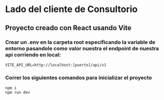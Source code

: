 # Lado del cliente de Consultorio

## Proyecto creado con React usando Vite 


### Crear un .env en la carpeta root especificando la variable de entorno pasandole como valor nuestra el endpoint de nuestra api corriendo en local: 

```
VITE_API_URL=http://localhost:[puerto]/api/v1
```

### Correr los siguientes comandos para inicializar el proyecto

```
npm i
npm run dev
```
